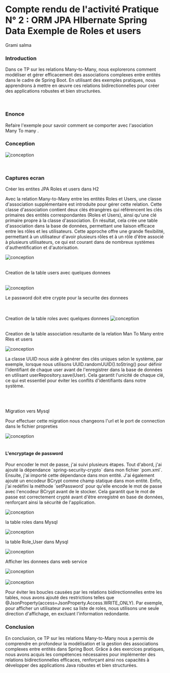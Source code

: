 
<h1>Compte rendu de l'activité Pratique N° 2 : ORM JPA HIbernate Spring Data Exemple de Roles et users</h1>
Grami salma 
<h3>Introduction</h3>
<p>Dans ce TP sur les relations Many-to-Many, nous explorerons comment modéliser et gérer efficacement des associations complexes entre entités dans le cadre de Spring Boot. En utilisant des exemples pratiques, nous apprendrons à mettre en œuvre ces relations bidirectionnelles pour créer des applications robustes et bien structurées.</p>
<br>
<h3>Enonce</h3>
<p>Refaire l'exemple pour savoir comment se comporter avec l'asociation Many To many .</p>

<h3>Conception</h3>
<img alt="conception" src="captures/conception.png">
<p></p>
<br>

<h3>Captures ecran </h3>


<p>Créer les entites  JPA Roles et users  dans H2 </p>
<p>Avec la relation Many-to-Many entre les entités Roles et Users, une classe d'association supplémentaire est introduite pour gérer cette relation. Cette classe d'association contient deux clés étrangères qui référencent les clés primaires des entités correspondantes (Roles et Users), ainsi qu'une clé primaire propre à la classe d'association. En résultat, cela crée une table d'association dans la base de données, permettant une liaison efficace entre les rôles et les utilisateurs. Cette approche offre une grande flexibilité, permettant à un utilisateur d'avoir plusieurs rôles et à un rôle d'être associé à plusieurs utilisateurs, ce qui est courant dans de nombreux systèmes d'authentification et d'autorisation. </p>
<img alt="conception" src="captures/tables.png">

<br>
<br>

<p>Creation de la table users avec quelques donnees </p>
<br>
<img alt="conception" src="captures/creationuser.png">
<p>Le password doit etre crypte pour la securite des donnees </p>
<br><br>
Creation de la table roles avec quelques donnees 
<img alt="conception" src="captures/creationroles.png">
<br><br>
<p>Creation de la table association resultante de la relation Man To Many entre Rles et users</p>
<img alt="conception" src="captures/creationassoc.png">
 <br>
<p>La classe UUID nous aide à générer des clés uniques selon le système, par exemple, lorsque nous utilisons UUID.randomUUID().toString() pour définir l'identifiant de chaque user avant de l'enregistrer dans la base de données en utilisant userRepository.save(User). Cela garantit l'unicité de chaque clé, ce qui est essentiel pour éviter les conflits d'identifiants dans notre système.</p>
<br>
<br>
<p>Migration vers Mysql</p>
<p>Pour effectuer cette migration nous changeons l'url et le port de connection dans le fichier propreties </p>
<img alt="conception" src="captures/tablesmysql.png">
<br><br>
<h4>L'encryptage de password </h4>
<p>Pour encoder le mot de passe, j'ai suivi plusieurs étapes. Tout d'abord, j'ai ajouté la dépendance `spring-security-crypto` dans mon fichier `pom.xml`. Ensuite, j'ai importé cette dépendance dans mon entité. J'ai également ajouté un encodeur BCrypt comme champ statique dans mon entité. Enfin, j'ai redéfini la méthode `setPassword` pour qu'elle encode le mot de passe avec l'encodeur BCrypt avant de le stocker. Cela garantit que le mot de passe est correctement crypté avant d'être enregistré en base de données, renforçant ainsi la sécurité de l'application.</p>
<img alt="conception" src="captures/encryptpass.png">
<p>la table roles dans Mysql</p>
<img alt="conception" src="captures/rolesmysql.png">
<p>la table Role_User dans Mysql</p>
<img alt="conception" src="captures/assocmysql.png">
<p>Afficher les donnees dans web service</p>
<img alt="conception" src="captures/cryptwrb.png">
<br>
<br>
<img alt="conception" src="captures/zoom.png">
<p>Pour éviter les boucles causées par les relations bidirectionnelles entre les tables, nous avons ajouté des restrictions telles que @JsonProperty(access=JsonProperty.Access.WRITE_ONLY). Par exemple, pour afficher un utilisateur avec sa liste de roles, nous utilisons une seule direction d'affichage, en excluant l'information redondante.</p>
<h3>Conclusion</h3>
<p>En conclusion, ce TP sur les relations Many-to-Many nous a permis de comprendre en profondeur la modélisation et la gestion des associations complexes entre entités dans Spring Boot. Grâce à des exercices pratiques, nous avons acquis les compétences nécessaires pour implémenter des relations bidirectionnelles efficaces, renforçant ainsi nos capacités à développer des applications Java robustes et bien structurées.</p>